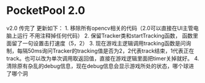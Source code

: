 # PocketPool 2.0
v2.0 传完了 更新如下： 1. 移除所有opencv相关的代码（2.0可以直接在UI主管电脑上运行 不用注释掉任何代码） 2. 保留Tracker类和startTracking函数， 函数里面留了一句设置击打速度（5，2） 3. 现在游戏主逻辑调用tracking函数是问询制，每隔50ms询问Tracker的tracking值是否为2，2代表track结束，1代表正在track。也可以改为单次调用取返回值，直接在游戏逻辑里面把timer关掉就好。 4. 清除原有杂乱的debug信息，现在debug信息会显示游戏所处的状态，哪个球进了哪个洞
